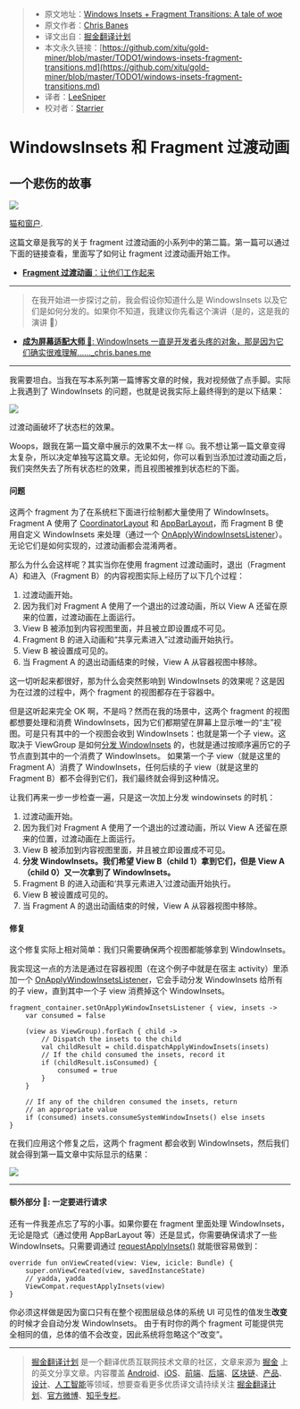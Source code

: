 > * 原文地址：[Windows Insets + Fragment Transitions: A tale of woe](https://medium.com/google-developers/windows-insets-fragment-transitions-9024b239a436)
> * 原文作者：[Chris Banes](https://medium.com/@chrisbanes?source=post_header_lockup)
> * 译文出自：[掘金翻译计划](https://github.com/xitu/gold-miner)
> * 本文永久链接：[https://github.com/xitu/gold-miner/blob/master/TODO1/windows-insets-fragment-transitions.md](https://github.com/xitu/gold-miner/blob/master/TODO1/windows-insets-fragment-transitions.md)
> * 译者：[LeeSniper](https://github.com/LeeSniper)
> * 校对者：[Starrier](https://github.com/Starriers)

# WindowsInsets 和 Fragment 过渡动画

## 一个悲伤的故事

![](https://cdn-images-1.medium.com/max/1000/1*QUTUt9FU2cA9czR2ArOI8g.jpeg)

[猫和窗户](https://flic.kr/p/92WJtS).

这篇文章是我写的关于 fragment 过渡动画的小系列中的第二篇。第一篇可以通过下面的链接查看，里面写了如何让 fragment 过渡动画开始工作。

- [**Fragment 过渡动画**：让他们工作起来](https://medium.com/google-developers/fragment-transitions-ea2726c3f36f)

* * *

> 在我开始进一步探讨之前，我会假设你知道什么是 WindowsInsets 以及它们是如何分发的。如果你不知道，我建议你先看这个演讲（是的，这是我的演讲 🙋）

- [**成为屏幕适配大师 🔧**: WindowInsets 一直是开发者头疼的对象，那是因为它们确实很难理解……_chris.banes.me](https://chris.banes.me/talks/2017/becoming-a-master-window-fitter-lon/)

* * *

我需要坦白。当我在写本系列第一篇博客文章的时候，我对视频做了点手脚。实际上我遇到了 WindowInsets 的问题，也就是说我实际上最终得到的是以下结果：

![](https://cdn-images-1.medium.com/max/800/1*F5gd8B0lTil_dF7pwP9JbA.gif)

过渡动画破坏了状态栏的效果。

Woops，跟我在第一篇文章中展示的效果不太一样 🤐。我不想让第一篇文章变得太复杂，所以决定单独写这篇文章。无论如何，你可以看到当添加过渡动画之后，我们突然失去了所有状态栏的效果，而且视图被推到状态栏的下面。

#### 问题

这两个 fragment 为了在系统栏下面进行绘制都大量使用了 WindowInsets。Fragment A 使用了 [CoordinatorLayout](https://developer.android.com/reference/android/support/design/widget/CoordinatorLayout.html) 和 [AppBarLayout](https://developer.android.com/reference/android/support/design/widget/AppBarLayout.html)，而 Fragment B 使用自定义 WindowInsets 来处理（通过一个 [OnApplyWindowInsetsListener](https://developer.android.com/reference/android/support/v4/view/OnApplyWindowInsetsListener.html)）。无论它们是如何实现的，过渡动画都会混淆两者。

那么为什么会这样呢？其实当你在使用 fragment 过渡动画时，退出（Fragment A）和进入（Fragment B）的内容视图实际上经历了以下几个过程：

1.  过渡动画开始。
2.  因为我们对 Fragment A 使用了一个退出的过渡动画，所以 View A 还留在原来的位置，过渡动画在上面运行。
3.  View B 被添加到内容视图里面，并且被立即设置成不可见。
4.  Fragment B 的进入动画和“共享元素进入”过渡动画开始执行。
5.  View B 被设置成可见的。
6.  当 Fragment A 的退出动画结束的时候，View A 从容器视图中移除。

这一切听起来都很好，那为什么会突然影响到 WindowInsets 的效果呢？这是因为在过渡的过程中，两个 fragment 的视图都存在于容器中。

但是这听起来完全 OK 啊，不是吗？然而在我的场景中，这两个 fragment 的视图都想要处理和消费 WindowInsets，因为它们都期望在屏幕上显示唯一的“主”视图。可是只有其中的一个视图会收到 WindowInsets：也就是第一个子 view。这取决于 ViewGroup 是如何[分发 WindowInsets](https://android.googlesource.com/platform/frameworks/base/+/refs/heads/master/core/java/android/view/ViewGroup.java#6928) 的，也就是通过按顺序遍历它的子节点直到其中的一个消费了 WindowInsets。 如果第一个子 view（就是这里的 Fragment A）消费了 WindowInsets，任何后续的子 view（就是这里的 Fragment B）都不会得到它们，我们最终就会得到这种情况。

让我们再来一步一步检查一遍，只是这一次加上分发 windowinsets 的时机：

1.  过渡动画开始。
2.  因为我们对 Fragment A 使用了一个退出的过渡动画，所以 View A 还留在原来的位置，过渡动画在上面运行。
3.  View B 被添加到内容视图里面，并且被立即设置成不可见。
4.  **分发 WindowInsets。我们希望 View B（child 1）拿到它们，但是 View A（child 0）又一次拿到了 WindowInsets。**
5.  Fragment B 的进入动画和‘共享元素进入’过渡动画开始执行。
6.  View B 被设置成可见的。
7.  当 Fragment A 的退出动画结束的时候，View A 从容器视图中移除。

#### 修复

这个修复实际上相对简单：我们只需要确保两个视图都能够拿到 WindowInsets。

我实现这一点的方法是通过在容器视图（在这个例子中就是在宿主 activity）里添加一个 [OnApplyWindowInsetsListener](https://developer.android.com/reference/android/support/v4/view/OnApplyWindowInsetsListener.html)，它会手动分发 WindowInsets 给所有的子 view，直到其中一个子 view 消费掉这个 WindowInsets。

	fragment_container.setOnApplyWindowInsetsListener { view, insets ->
  		var consumed = false

  		(view as ViewGroup).forEach { child ->
    		// Dispatch the insets to the child
    		val childResult = child.dispatchApplyWindowInsets(insets)
    		// If the child consumed the insets, record it
    		if (childResult.isConsumed) {
      			consumed = true
    		}
  		}

  		// If any of the children consumed the insets, return
  		// an appropriate value
  		if (consumed) insets.consumeSystemWindowInsets() else insets
	}

在我们应用这个修复之后，这两个 fragment 都会收到 WindowInsets，然后我们就会得到第一篇文章中实际显示的结果：

![](https://cdn-images-1.medium.com/max/800/1*qIMJQmMCS_g9Yl4XfPEMQQ.gif)

* * *

#### 额外部分 💃: 一定要进行请求

还有一件我差点忘了写的小事。如果你要在 fragment 里面处理 WindowInsets，无论是隐式（通过使用 AppBarLayout 等）还是显式，你需要确保请求了一些 WindowInsets。只需要调通过 [requestApplyInsets()](https://developer.android.com/reference/android/support/v4/view/ViewCompat.html#requestApplyInsets%28android.view.View%29) 就能很容易做到：


	override fun onViewCreated(view: View, icicle: Bundle) {
  		super.onViewCreated(view, savedInstanceState)
  		// yadda, yadda
  		ViewCompat.requestApplyInsets(view)
	}

你必须这样做是因为窗口只有在整个视图层级总体的系统 UI 可见性的值发生**改变**的时候才会自动分发 WindowInsets。 由于有时你的两个 fragment 可能提供完全相同的值，总体的值不会改变，因此系统将忽略这个“改变”。



---

> [掘金翻译计划](https://github.com/xitu/gold-miner) 是一个翻译优质互联网技术文章的社区，文章来源为 [掘金](https://juejin.im) 上的英文分享文章。内容覆盖 [Android](https://github.com/xitu/gold-miner#android)、[iOS](https://github.com/xitu/gold-miner#ios)、[前端](https://github.com/xitu/gold-miner#前端)、[后端](https://github.com/xitu/gold-miner#后端)、[区块链](https://github.com/xitu/gold-miner#区块链)、[产品](https://github.com/xitu/gold-miner#产品)、[设计](https://github.com/xitu/gold-miner#设计)、[人工智能](https://github.com/xitu/gold-miner#人工智能)等领域，想要查看更多优质译文请持续关注 [掘金翻译计划](https://github.com/xitu/gold-miner)、[官方微博](http://weibo.com/juejinfanyi)、[知乎专栏](https://zhuanlan.zhihu.com/juejinfanyi)。
